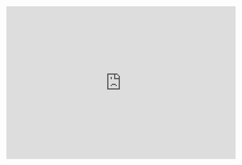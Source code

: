 <html>
<iframe src="https://www.coolmath-games.com/sites/cmatgame/files/games/use-boxmen-coolmath3.swf" style="border:0px #ffffff none;" name="myiFrame" scrolling="no" frameborder="1" marginheight="0px" marginwidth="0px" height="400px" width="600px" allowfullscreen></iframe>
</html>
